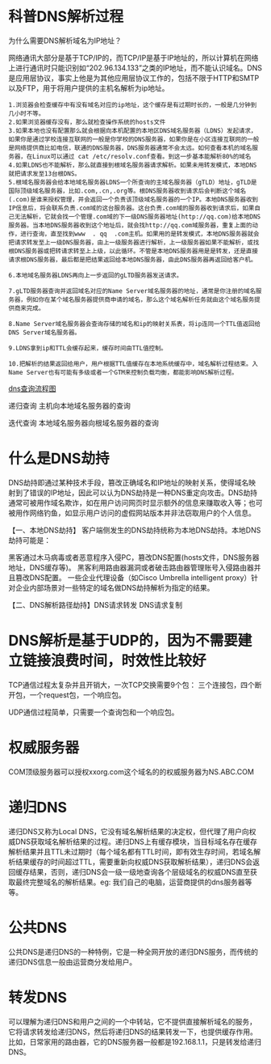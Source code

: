 # 科普DNS解析过程
为什么需要DNS解析域名为IP地址？

网络通讯大部分是基于TCP/IP的，而TCP/IP是基于IP地址的，所以计算机在网络上进行通讯时只能识别如“202.96.134.133”之类的IP地址，而不能认识域名。DNS是应用层协议，事实上他是为其他应用层协议工作的，包括不限于HTTP和SMTP以及FTP，用于将用户提供的主机名解析为ip地址。
```
1.浏览器会检查缓存中有没有域名对应的ip地址，这个缓存是有过期时长的，一般是几分钟到几小时不等。
2.如果浏览器缓存没有，那么就检查操作系统的hosts文件
3.如果本地也没有配置那么就会根据向本机配置的本地区DNS域名服务器（LDNS）发起请求，如果你是通过学校连接互联网的一般是你学校的DNS服务器，如果你是在小区连接互联网的一般是网络提供商比如电信，联通的DNS服务器，DNS服务器通常不会太远。如何查看本机的域名服务器，在Linux可以通过 cat /etc/resolv.conf查看。到这一步基本能解析80%的域名
4.如果LDNS也不能解析，那么就直接到根域名服务器请求解析。如果未用转发模式，本地DNS就把请求发至13台根DNS。
5.根域名服务器会给本地域名服务器LDNS一个所查询的主域名服务器（gTLD）地址，gTLD是国际顶级域名服务器，比如.com,.cn,.org等。根DNS服务器收到请求后会判断这个域名(.com)是谁来授权管理，并会返回一个负责该顶级域名服务器的一个IP。本地DNS服务器收到IP信息后，将会联系负责.com域的这台服务器。这台负责.com域的服务器收到请求后，如果自己无法解析，它就会找一个管理.com域的下一级DNS服务器地址(http://qq.com)给本地DNS服务器。当本地DNS服务器收到这个地址后，就会找http://qq.com域服务器，重复上面的动作，进行查询，直至找到www  . qq  .com主机。如果用的是转发模式，本地DNS服务器就会把请求转发至上一级DNS服务器，由上一级服务器进行解析，上一级服务器如果不能解析，或找根DNS服务器或把转请求转至上上级，以此循环。不管是本地DNS服务器用是是转发，还是直接请求根DNS服务器，最后都是把结果返回给本地DNS服务器，由此DNS服务器再返回给客户机。

6.本地域名服务器LDNS再向上一步返回的gLTD服务器发送请求。

7.gLTD服务器查询并返回域名对应的Name Server域名服务器的地址，通常是你注册的域名服务器，例如你在某个域名服务器提供商申请的域名，那么这个域名解析任务就由这个域名服务提供商来完成。

8.Name Server域名服务器会查询存储的域名和ip的映射关系表，将ip连同一个TTL值返回给DNS Server域名服务器。

9.LDNS拿到ip和TTL会缓存起来，缓存时间由TTL值控制。

10.把解析的结果返回给用户，用户根据TTL值缓存在本地系统缓存中，域名解析过程结束。入Name Server也有可能有多级或者一个GTM来控制负载均衡，都能影响DNS解析过程。
```
[dns查询流程图](https://p9-juejin.byteimg.com/tos-cn-i-k3u1fbpfcp/cfc3072677f44c88ba2f098f8dd5dc5b~tplv-k3u1fbpfcp-zoom-in-crop-mark:4536:0:0:0.awebp)

递归查询 主机向本地域名服务器的查询

迭代查询 本地域名服务器向根域名服务器的查询

# 什么是DNS劫持

DNS劫持即通过某种技术手段，篡改正确域名和IP地址的映射关系，使得域名映射到了错误的IP地址，因此可以认为DNS劫持是一种DNS重定向攻击。DNS劫持通常可被用作域名欺诈，如在用户访问网页时显示额外的信息来赚取收入等；也可被用作网络钓鱼，如显示用户访问的虚假网站版本并非法窃取用户的个人信息。

【一、本地DNS劫持】
客户端侧发生的DNS劫持统称为本地DNS劫持。本地DNS劫持可能是：

黑客通过木马病毒或者恶意程序入侵PC，篡改DNS配置(hosts文件，DNS服务器地址，DNS缓存等)。
黑客利用路由器漏洞或者破击路由器管理账号入侵路由器并且篡改DNS配置。
一些企业代理设备（如Cisco Umbrella intelligent proxy）针对企业内部场景对一些特定的域名做DNS劫持解析为指定的结果。

【二、DNS解析路径劫持】DNS请求转发 DNS请求复制

# DNS解析是基于UDP的，因为不需要建立链接浪费时间，时效性比较好

TCP通信过程太复杂并且开销大，一次TCP交换需要9个包： 三个连接包，四个断开包，一个request包，一个响应包。

UDP通信过程简单，只需要一个查询包和一个响应包。

# 权威服务器
COM顶级服务器可以授权xxorg.com这个域名的的权威服务器为NS.ABC.COM

# 递归DNS
递归DNS又称为Local DNS，它没有域名解析结果的决定权，但代理了用户向权威DNS获取域名解析结果的过程。递归DNS上有缓存模块，当目标域名存在缓存解析结果并且TTL未过期时（每个域名都有TTL时间，即有效生存时间，若域名解析结果缓存的时间超过TTL，需要重新向权威DNS获取解析结果），递归DNS会返回缓存结果，否则，递归DNS会一级一级地查询各个层级域名的权威DNS直至获取最终完整域名的解析结果。eg: 我们自己的电脑，运营商提供的dns服务器等等。

# 公共DNS
公共DNS是递归DNS的一种特例，它是一种全网开放的递归DNS服务，而传统的递归DNS信息一般由运营商分发给用户。

# 转发DNS
可以理解为递归DNS和用户之间的一个中转站，它不提供直接解析域名的服务，它将请求转发给递归DNS，然后将递归DNS的结果转发一下，也提供缓存作用。比如，日常家用的路由器，它的DNS服务器一般都是192.168.1.1，只是转发给递归DNS。
